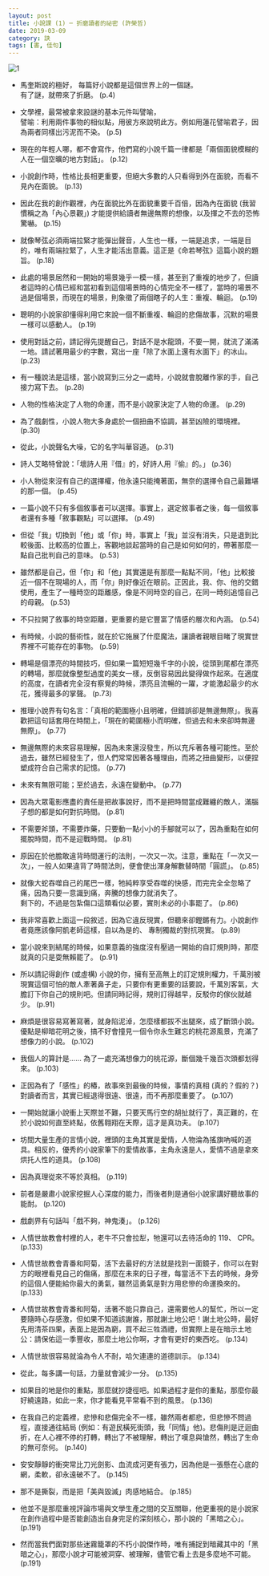 ```yaml
---
layout: post
title: 小說課 (1) ─ 折磨讀者的祕密 (許榮哲)
date: 2019-03-09
category: 訣
tags: [書, 佳句]
---
```


![1](https://doltegg.github.io/egg/others/egg/noveli.jpg)

- 馬奎斯說的極好， 每篇好小說都是這個世界上的一個謎。<br />
有了謎，就帶來了折磨。 (p.4)

- 文學裡，最常被拿來設謎的基本元件叫譬喻，<br />
譬喻：利用兩件事物的相似點，用彼方來說明此方。例如用蓮花譬喻君子，因為兩者同樣出污泥而不染。 (p.5)


- 現在的年輕人哪，都不會寫作，他們寫的小說千篇一律都是「兩個面貌模糊的人在一個空曠的地方對話」。 (p.12)

- 小說創作時，性格比長相更重要，但絕大多數的人只看得到外在面貌，而看不見內在面貌。 (p.13)

- 因此在我的創作觀裡，內在面貌比外在面貌重要千百倍，因為內在面貌 (我習慣稱之為「內心景觀」) 才能提供給讀者無邊無際的想像，以及揮之不去的恐怖驚嚇。 (p.15)

- 就像琴弦必須兩端拉緊才能彈出聲音，人生也一樣，一端是追求，一端是目的，唯有兩端拉緊了，人生才能活出意義。這正是《命若琴弦》這篇小說的題旨。 (p.18)

- 此處的場景居然和一開始的場景幾乎一模一樣，甚至到了重複的地步了，但讀者這時的心情已經和當初看到這個場景時的心情完全不一樣了，當時的場景不過是個場景，而現在的場景，則象徵了兩個瞎子的人生：重複、輪迴。 (p.19)

- 聰明的小說家卻懂得利用它來說一個不斷重複、輪迴的悲傷故事，沉默的場景一樣可以感動人。 (p.19)

- 使用對話之前，請記得先提醒自己，對話不是水龍頭，不要一開，就流了滿滿一地。請試著用最少的字數，寫出一座「除了水面上還有水面下」的冰山。 (p.23)


- 有一種說法是這樣，當小說寫到三分之一處時，小說就會脫離作家的手，自己接力寫下去。 (p.28)


- 人物的性格決定了人物的命運，而不是小說家決定了人物的命運。 (p.29)


- 為了戲劇性，小說人物大多身處於一個扭曲不協調，甚至凶險的環境裡。 (p.30)


- 從此，小說聲名大噪，它的名字叫華容道。 (p.31)


- 詩人艾略特曾說：「壞詩人用『借』的，好詩人用『偷』的。」 (p.36)


- 小人物從來沒有自己的選擇權，他永遠只能掩著面，無奈的選擇令自己最難堪的那一個。 (p.45)


- 一篇小說不只有多個敘事者可以選擇。事實上，選定敘事者之後，每一個敘事者還有多種「敘事觀點」可以選擇。 (p.49)


- 但從「我」切換到「他」或「你」時，事實上「我」並沒有消失，只是退到比較後面、比較高的位置上，客觀地談起當時的自己是如何如何的，帶著那麼一點自己批判自己的意味。 (p.53)


- 雖然都是自己，但「你」和「他」其實還是有那麼一點點不同，「他」比較接近一個不在現場的人，而「你」則好像近在眼前。正因此，我、你、他的交錯使用，產生了一種時空的距離感，像是不同時空的自己，在同一時刻追憶自己的母親。 (p.53)


- 不只拉開了敘事的時空距離，更重要的是它豐富了情感的層次和內涵。 (p.54)


- 有時候，小說的藝術性，就在於它施展了什麼魔法，讓讀者親眼目睹了現實世界裡不可能存在的事物。 (p.59)


- 轉場是個漂亮的時間技巧，但如果一篇短短幾千字的小說，從頭到尾都在漂亮的轉場，那麼就像整型過度的美女一樣，反倒容易因此變得做作起來。在適度的高度，在讀者完全沒有察覺的時候，漂亮且流暢的一躍，才能激起最少的水花，獲得最多的掌聲。 (p.73)


- 推理小說界有句名言：「真相的範圍極小且明確，但錯誤卻是無邊無際」。我喜歡把這句話套用在時間上，「現在的範圍極小而明確，但過去和未來卻時無邊無際」。 (p.77)


- 無邊無際的未來容易理解，因為未來還沒發生，所以充斥著各種可能性。至於過去，雖然已經發生了，但人們常常因著各種理由，而將之扭曲變形，以便捏塑成符合自己需求的記憶。 (p.77)

- 未來有無限可能；至於過去，永遠在變動中。 (p.77)

- 因為大眾電影應盡的責任是把故事說好，而不是把時間當成難纏的敵人，滿腦子想的都是如何對抗時間。 (p.81)


- 不需要斧頭，不需要炸藥，只要動一點小小的手腳就可以了，因為重點在如何擺脫時間，而不是迎戰時間。 (p.81)


- 原因在於他膽敢違背時間運行的法則，一次又一次。注意，重點在「一次又一次」，一般人如果違背了時間法則，便會使出渾身解數替時間「圓謊」。 (p.85)


- 就像大蛇吞噬自己的尾巴一樣，牠純粹享受吞噬的快感，而完完全全忽略了痛，因為只要一意識到痛，奔騰的想像力就消失了。<br />
剩下的，不過是包紮傷口這類看似必要，實則未必的小事罷了。 (p.86)


- 我非常喜歡上面這一段敘述，因為它違反現實，但聽來卻鏗鏘有力。小說創作者竟應該像阿凱老師這樣，自以為是的、 專制獨裁的對抗現實。 (p.89)


- 當小說來到結尾的時候，如果意義的強度沒有壓過一開始的自訂規則時，那麼就真的只是耍無賴罷了。 (p.91)


- 所以請記得創作 (或虛構) 小說的你，擁有至高無上的訂定規則權力，千萬別被現實這個可怕的敵人牽著鼻子走，只要你有更重要的話要說，千萬別客氣，大膽訂下你自己的規則吧。但請同時記得，規則訂得越早，反駁你的傢伙就越少。 (p.91)


- 麻煩是很容易寫著寫著，就身陷泥淖，怎麼樣都拔不出腿來，成了斷頭小說。優點是柳暗花明之後，搞不好會撞見一個令你永生難忘的桃花源風景，充滿了想像力的小說。 (p.102)


- 我個人的算計是...... 為了一處充滿想像力的桃花源，斷個幾千幾百次頭都划得來。 (p.103)


- 正因為有了「感性」的樁，故事來到最後的時候，事情的真相 (真的？假的？)對讀者而言，其實已經退得很遠、很遠，而不再那麼重要了。 (p.107)


- 一開始就讓小說衝上天際並不難，只要天馬行空的胡扯就行了，真正難的，在於小說如何直至終點，依舊翱翔在天際，這才是真功夫。 (p.107)


- 坊間大量生產的言情小說，裡頭的主角其實是愛情，人物淪為搖旗吶喊的道具。相反的，優秀的小說家筆下的愛情故事，主角永遠是人，愛情不過是拿來烘托人性的道具。 (p.108)


- 因為真理從來不等於真相。 (p.119)


- 前者是嚴肅小說家挖掘人心深度的能力，而後者則是通俗小說家講好聽故事的能耐。 (p.120)


- 戲劇界有句話叫「戲不夠，神鬼湊」。 (p.126)


- 人情世故教會村裡的人，老牛不只會拉犁，牠還可以去待活命的 119、 CPR。 (p.133)


- 人情世故教會青番和阿菊，活下去最好的方法就是找到一面鏡子，你可以在對方的眼裡看見自己的傷痛，那麼在未來的日子裡，每當活不下去的時候，身旁的這個人便能給你最大的勇氣，雖然這勇氣是對方用悲慘的命運換來的。 (p.133)


- 人情世故教會青番和阿菊，活著不能只靠自己，還需要他人的幫忙，所以一定要隨時心存感激，但如果不知道該謝誰，那就謝土地公吧！謝土地公時，最好先用清茶四果，表面上是因為窮，買不起三牲酒禮，但實際上是在暗示土地公：請保佑這一季豐收，那麼土地公你啊，才會有更好的東西吃。 (p.134)


- 人情世故很容易就淪為令人不耐，哈欠連連的道德訓示。 (p.134)


- 從此，每多講一句話，力量就會減少一分。 (p.135)


- 如果目的地是你的重點，那麼就抄捷徑吧。如果過程才是你的重點，那麼你最好繞遠路，如此一來，你才能看見平常看不到的風景。 (p.136)


- 在我自己的定義裡，悲慘和悲傷完全不一樣，雖然兩者都悲，但悲慘不問過程，直接通往結局 (例如：有遊民橫死街頭，我「同情」他)。悲傷則是迂迴曲折，在人心裡不停的打轉，轉出了不被理解，轉出了嘆息與愴然，轉出了生命的無可奈何。 (p.140)


- 安安靜靜的衝突常比刀光劍影、血流成河更有張力，因為他是一張懸在心底的網，柔軟，卻永遠破不了。 (p.145)


- 那不是撕裂，而是把「美與毀滅」肉感地結合。 (p.185)


- 他並不是那麼重視評論市場與文學生產之間的交互關聯，他更重視的是小說家在創作過程中是否能創造出自身完足的深刻核心，那小說的「黑暗之心」。 (p.191)


- 然而當我們面對那些迷霧籠罩的不朽小說傑作時，唯有捕捉到暗藏其中的「黑暗之心」，那麼小說才可能被洞穿、被理解，儘管它看上去是多麼地不可能。 (p.191)
